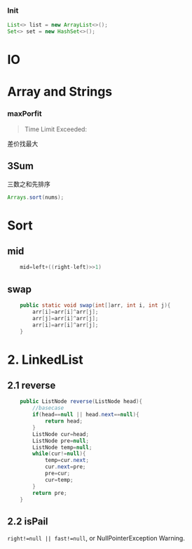 ### Init

```java
List<> list = new ArrayList<>();
Set<> set = new HashSet<>();
```




# IO

# Array and Strings

### maxPorfit

> Time Limit Exceeded:

差价找最大

## 3Sum
三数之和先排序
```java
Arrays.sort(nums);
```

# Sort
## mid

```java
    mid=left+((right-left)>>1)
```

## swap

```java
    public static void swap(int[]arr, int i, int j){
        arr[i]=arr[i]^arr[j];
        arr[j]=arr[i]^arr[j];
        arr[i]=arr[i]^arr[j];
    }
```

# 2. LinkedList
## 2.1 reverse
```java
    public ListNode reverse(ListNode head){
        //basecase
        if(head==null || head.next==null){
            return head;
        }
        ListNode cur=head;
        ListNode pre=null;
        ListNode temp=null;
        while(cur!=null){
            temp=cur.next;
            cur.next=pre;
            pre=cur;
            cur=temp;
        }
        return pre;
    }
```

## 2.2 isPail

`right!=null || fast!=null`, or NullPointerException Warning.

